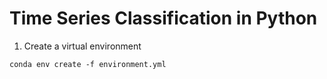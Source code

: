 # Time Series Classification in Python

1. Create a virtual environment
```
conda env create -f environment.yml
```